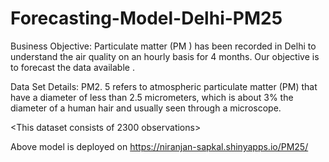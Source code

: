 # Forecasting-Model-Delhi-PM25
 
Business Objective:
Particulate matter (PM ) has been recorded in Delhi to understand the air quality on an hourly basis for 4 months. 
Our objective is to forecast the data available .
 

Data Set Details:
PM2. 5 refers to atmospheric particulate matter (PM) that have a diameter of less than 2.5 micrometers, 
which is about 3% the diameter of a human hair and usually seen through a microscope.

<This dataset consists of 2300 observations>

Above model is deployed on https://niranjan-sapkal.shinyapps.io/PM25/
